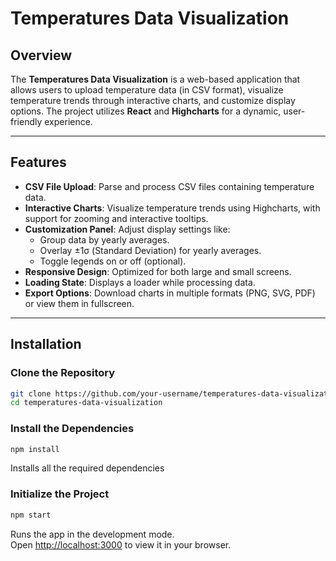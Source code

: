 # Temperatures Data Visualization

## Overview

The **Temperatures Data Visualization** is a web-based application that allows users to upload temperature data (in CSV format), visualize temperature trends through interactive charts, and customize display options. The project utilizes **React** and **Highcharts** for a dynamic, user-friendly experience.

---

## Features

- **CSV File Upload**: Parse and process CSV files containing temperature data.
- **Interactive Charts**: Visualize temperature trends using Highcharts, with support for zooming and interactive tooltips.
- **Customization Panel**: Adjust display settings like:
  - Group data by yearly averages.
  - Overlay ±1σ (Standard Deviation) for yearly averages.
  - Toggle legends on or off (optional).
- **Responsive Design**: Optimized for both large and small screens.
- **Loading State**: Displays a loader while processing data.
- **Export Options**: Download charts in multiple formats (PNG, SVG, PDF) or view them in fullscreen.

---

## Installation

### Clone the Repository

```bash
git clone https://github.com/your-username/temperatures-data-visualization.git
cd temperatures-data-visualization
```

### Install the Dependencies

```bash
npm install
```

Installs all the required dependencies

### Initialize the Project

```bash
npm start
```

Runs the app in the development mode.\
Open [http://localhost:3000](http://localhost:3000) to view it in your browser.
